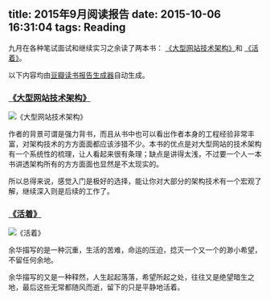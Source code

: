 title: 2015年9月阅读报告
date: 2015-10-06 16:31:04
tags: Reading
---
九月在各种笔试面试和继续实习之余读了两本书： [《大型网站技术架构》](http://book.douban.com/subject/25723064/)和 [《活着》](http://book.douban.com/subject/1082154/)。

<!-- more -->

以下内容均由[豆瓣读书报告生成器](https://github.com/findingsea/DouBanReader)自动生成。

### [《大型网站技术架构》](http://book.douban.com/subject/25723064/)

![《大型网站技术架构》](https://img2.doubanio.com/lpic/s27250675.jpg)

作者的背景可谓是强力背书，而且从书中也可以看出作者本身的工程经验非常丰富，对架构技术的方方面面都应该涉猎不少。本书的优点是对大型网站的技术架构有一个系统性的梳理，让人看起来很有条理；缺点是讲得太浅，不过要一个人一本书讲透架构所有的方方面面也显然是不太现实的。

所以总得来说，感觉入门是极好的选择，能让你对大部分的架构技术有一个宏观了解，继续深入则是后续的工作了。

### [《活着》](http://book.douban.com/subject/1082154/)

![《活着》](https://img3.doubanio.com/lpic/s23836852.jpg)

余华描写的是一种沉重，生活的苦难，命运的压迫，捻灭一个又一个的渺小希望，不留任何余地。

余华描写的又是一种释然，人生起起落落，希望所起之处，往往又是绝望暗生之地，最后这些无常都随风而逝，留下的只是平静地活着。